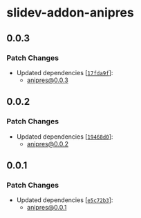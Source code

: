 # slidev-addon-anipres

## 0.0.3

### Patch Changes

- Updated dependencies [[`17fda9f`](https://github.com/whitphx/anipres/commit/17fda9ffb9d2067dcb54293887011cd69a719a30)]:
  - anipres@0.0.3

## 0.0.2

### Patch Changes

- Updated dependencies [[`19468d0`](https://github.com/whitphx/anipres/commit/19468d0a4ebe60b9035be2ca84621e460f302921)]:
  - anipres@0.0.2

## 0.0.1

### Patch Changes

- Updated dependencies [[`e5c72b3`](https://github.com/whitphx/anipres/commit/e5c72b334c11248618f1329f84291d86e4787cf9)]:
  - anipres@0.0.1

